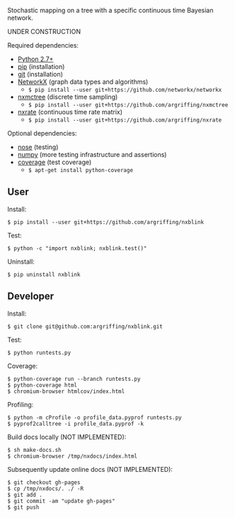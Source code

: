 Stochastic mapping on a tree with a specific continuous time Bayesian network.

UNDER CONSTRUCTION

Required dependencies:
 * [Python 2.7+](http://www.python.org/)
 * [pip](https://pip.readthedocs.org/) (installation)
 * [git](http://git-scm.com/) (installation)
 * [NetworkX](http:/networkx.lanl.gov/) (graph data types and algorithms)
   - `$ pip install --user git+https://github.com/networkx/networkx`
 * [nxmctree](https://github.com/argriffing/nxmctree) (discrete time sampling)
   - `$ pip install --user git+https://github.com/argriffing/nxmctree`
 * [nxrate](https://github.com/argriffing/nxrate) (continuous time rate matrix)
   - `$ pip install --user git+https://github.com/argriffing/nxrate`

Optional dependencies:
 * [nose](https://nose.readthedocs.org/) (testing)
 * [numpy](http://www.numpy.org/) (more testing infrastructure and assertions)
 * [coverage](http://nedbatchelder.com/code/coverage/) (test coverage)
   - `$ apt-get install python-coverage`


User
----

Install:

    $ pip install --user git+https://github.com/argriffing/nxblink

Test:

    $ python -c "import nxblink; nxblink.test()"

Uninstall:

    $ pip uninstall nxblink


Developer
---------

Install:

    $ git clone git@github.com:argriffing/nxblink.git

Test:

    $ python runtests.py

Coverage:

    $ python-coverage run --branch runtests.py
    $ python-coverage html
    $ chromium-browser htmlcov/index.html

Profiling:

    $ python -m cProfile -o profile_data.pyprof runtests.py
    $ pyprof2calltree -i profile_data.pyprof -k

Build docs locally (NOT IMPLEMENTED):

    $ sh make-docs.sh
    $ chromium-browser /tmp/nxdocs/index.html

Subsequently update online docs (NOT IMPLEMENTED):

    $ git checkout gh-pages
    $ cp /tmp/nxdocs/. ./ -R
    $ git add .
    $ git commit -am "update gh-pages"
    $ git push

